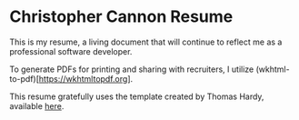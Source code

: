 # Christopher Cannon Resume

This is my resume, a living document that will continue to reflect me as a professional software developer.

To generate PDFs for printing and sharing with recruiters, I utilize (wkhtml-to-pdf)[https://wkhtmltopdf.org].

This resume gratefully uses the template created by Thomas Hardy, available [here](http://www.thomashardy.me.uk/free-responsive-html-css3-cv-template).
